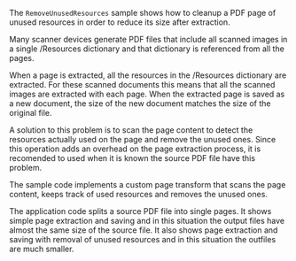 The `RemoveUnusedResources` sample shows how to cleanup a PDF page of unused resources in order to reduce its size after extraction.

Many scanner devices generate PDF files that include all scanned images in a single /Resources dictionary and that dictionary is referenced from all the pages.

When a page is extracted, all the resources in the /Resources dictionary are extracted. For these scanned documents this means that all the scanned images are extracted with each page. When the extracted page is saved as a new document, the size of the new document matches the size of the original file.

A solution to this problem is to scan the page content to detect the resources actually used on the page and remove the unused ones. Since this operation adds an overhead on the page extraction process, it is recomended to used when it is known the source PDF file have this problem.

The sample code implements a custom page transform that scans the page content, keeps track of used resources and removes the unused ones. 

The application code splits a source PDF file into single pages. It shows simple page extraction and saving and in this situation the output files have almost the same size of the source file. It also shows page extraction and saving with removal of unused resources and in this situation the outfiles are much smaller.
